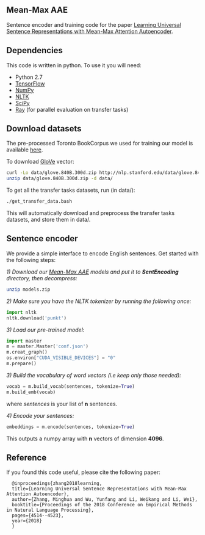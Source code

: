 ## Mean-Max AAE
Sentence encoder and training code for the paper [Learning Universal Sentence Representations with Mean-Max Attention Autoencoder](http://aclweb.org/anthology/D18-1481).

## Dependencies
This code is written in python. To use it you will need:
* Python 2.7
* [TensorFlow](https://www.tensorflow.org/)
* [NumPy](http://www.numpy.org/)
* [NLTK](https://www.nltk.org/)
* [SciPy](http://www.scipy.org/)
* [Ray](https://ray.readthedocs.io/en/latest/) (for parallel evaluation on transfer tasks)

## Download datasets
The pre-processed Toronto BookCorpus we used for training our model is available [here](http://yknzhu.wixsite.com/mbweb).

To download [GloVe](https://nlp.stanford.edu/projects/glove/) vector:
```bash
curl -Lo data/glove.840B.300d.zip http://nlp.stanford.edu/data/glove.840B.300d.zip
unzip data/glove.840B.300d.zip -d data/
```

To get all the transfer tasks datasets, run (in data/):
```bash
./get_transfer_data.bash
```
This will automatically download and preprocess the transfer tasks datasets, and store them in data/.

## Sentence encoder
We provide a simple interface to encode English sentences. Get started with the following steps:

*1) Download our [Mean-Max AAE](https://drive.google.com/drive/folders/1hRHU1-NPgpFOom7CH-g6DS48D2R7Mak-?usp=sharing) models and put it to **SentEncoding** directory, then decompress:*
```bash
unzip models.zip
```

*2) Make sure you have the NLTK tokenizer by running the following once:*
```python
import nltk
nltk.download('punkt')
```

*3) Load our pre-trained model:*
```python
import master
m = master.Master('conf.json')
m.creat_graph()
os.environ["CUDA_VISIBLE_DEVICES"] = "0"
m.prepare()
```

*3) Build the vocabulary of word vectors (i.e keep only those needed):*
```python
vocab = m.build_vocab(sentences, tokenize=True)
m.build_emb(vocab)
```
where *sentences* is your list of **n** sentences.

*4) Encode your sentences:*
```python
embeddings = m.encode(sentences, tokenize=True)
```
This outputs a numpy array with **n** vectors of dimension **4096**.

## Reference
If you found this code useful, please cite the following paper:
```
  @inproceedings{zhang2018learning,
  title={Learning Universal Sentence Representations with Mean-Max Attention Autoencoder},
  author={Zhang, Minghua and Wu, Yunfang and Li, Weikang and Li, Wei},
  booktitle={Proceedings of the 2018 Conference on Empirical Methods in Natural Language Processing},
  pages={4514--4523},
  year={2018}
  }
 ```
